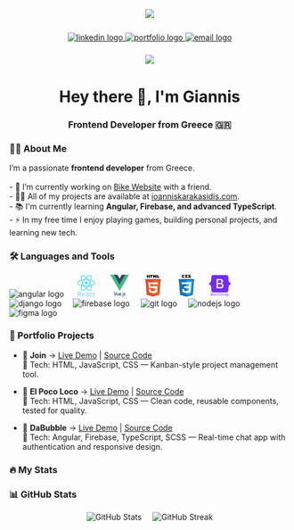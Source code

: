 <div align="center">
  <img height="150" src="https://media.giphy.com/media/M9gbBd9nbDrOTu1Mqx/giphy.gif"  />
</div>

###

<div align="center">
  <a href="https://linkedin.com/in/Ioannis-karakasidis" target="_blank">
    <img src="https://img.shields.io/static/v1?message=LinkedIn&logo=linkedin&label=&color=0077B5&logoColor=white&labelColor=&style=for-the-badge" height="25" alt="linkedin logo"  />
  </a>
  <a href="https://ioanniskarakasidis.com/" target="_blank">
    <img src="https://img.shields.io/static/v1?message=Portfolio&logo=react&label=&color=61DAFB&logoColor=white&labelColor=&style=for-the-badge" height="25" alt="portfolio logo"  />
  </a>
  <a href="mailto:gianniskarakasidhs@hotmail.com">
   <img src="https://img.shields.io/static/v1?message=Email&logo=microsoft-outlook&label=&color=0078D4&logoColor=white&labelColor=&style=for-the-badge" height="25" alt="email logo" />
  </a>
</div>

###

<div align="center">
  <img src="https://visitor-badge.laobi.icu/badge?page_id=Ioannis-Karakasidis.Ioannis-Karakasidis&"  />
</div>

###

<h1 align="center">Hey there 👋, I'm Giannis</h1>
<h3 align="center">Frontend Developer from Greece 🇬🇷</h3>

###

<h3 align="left">👩‍💻  About Me</h3>

<p align="left">
I’m a passionate <b>frontend developer</b> from Greece.<br><br>
- 🔭 I’m currently working on <a href="https://github.com/Eugen1188/frontend_shop">Bike Website</a> with a friend.<br>
- 👨‍💻 All of my projects are available at <a href="https://ioanniskarakasidis.com/">ioanniskarakasidis.com</a>.<br>
- 📚 I'm currently learning <b>Angular, Firebase, and advanced TypeScript</b>.<br>
- ⚡ In my free time I enjoy playing games, building personal projects, and learning new tech.
</p>

###

<h3 align="left">🛠 Languages and Tools</h3>

<div align="left">
  <img src="https://angular.io/assets/images/logos/angular/angular.svg" height="40" alt="angular logo" />
  <img width="12" />
  <img src="https://raw.githubusercontent.com/devicons/devicon/master/icons/react/react-original-wordmark.svg" height="40" alt="react logo" />
  <img width="12" />
  <img src="https://raw.githubusercontent.com/devicons/devicon/master/icons/vuejs/vuejs-original-wordmark.svg" height="40" alt="vuejs logo" />
  <img width="12" />
  <img src="https://raw.githubusercontent.com/devicons/devicon/master/icons/html5/html5-original-wordmark.svg" height="40" alt="html logo" />
  <img width="12" />
  <img src="https://raw.githubusercontent.com/devicons/devicon/master/icons/css3/css3-original-wordmark.svg" height="40" alt="css logo" />
  <img width="12" />
  <img src="https://raw.githubusercontent.com/devicons/devicon/master/icons/bootstrap/bootstrap-plain-wordmark.svg" height="40" alt="bootstrap logo" />
  <img width="12" />
  <img src="https://cdn.worldvectorlogo.com/logos/django.svg" height="40" alt="django logo" />
  <img width="12" />
  <img src="https://www.vectorlogo.zone/logos/firebase/firebase-icon.svg" height="40" alt="firebase logo" />
  <img width="12" />
  <img src="https://www.vectorlogo.zone/logos/git-scm/git-scm-icon.svg" height="40" alt="git logo" />
  <img width="12" />
  <img src="https://cdn.jsdelivr.net/gh/devicons/devicon/icons/nodejs/nodejs-original-wordmark.svg" height="40" alt="nodejs logo" />
  <img width="12" />
  <img src="https://www.vectorlogo.zone/logos/figma/figma-icon.svg" height="40" alt="figma logo" />
</div>

###

<h3 align="left">🚀 Portfolio Projects</h3>

- 🎯 <b>Join</b> → [Live Demo](https://join.ioanniskarakasidis.com/index.html) | [Source Code](https://github.com/Ioannis-Karakasidis/Portfolio/tree/main/Join)  
  📌 Tech: HTML, JavaScript, CSS — Kanban-style project management tool.  

- 🎯 <b>El Poco Loco</b> → [Live Demo](https://elpocoloco.ioanniskarakasidis.com/index.html) | [Source Code](https://github.com/Ioannis-Karakasidis/Portfolio/tree/main/El%20Poco%20loco)  
  📌 Tech: HTML, JavaScript, CSS — Clean code, reusable components, tested for quality.  

- 🎯 <b>DaBubble</b> → [Live Demo](https://dabubble.ioanniskarakasidis.com/) | [Source Code](https://github.com/Ioannis-Karakasidis/Portfolio/tree/main/da-bubble)  
  📌 Tech: Angular, Firebase, TypeScript, SCSS — Real-time chat app with authentication and responsive design.  

###

<h3 align="left">🔥 My Stats</h3>

### 📊 GitHub Stats

<div align="center">
  <img src="https://github-readme-stats.vercel.app/api?username=Ioannis-Karakasidis&show_icons=true&theme=radical" alt="GitHub Stats" width="400"/>
  &nbsp;&nbsp;&nbsp; <img src="https://streak-stats.demolab.com?user=Ioannis-Karakasidis&theme=radical&hide_border=false" alt="GitHub Streak" width="400"/>
</div>
